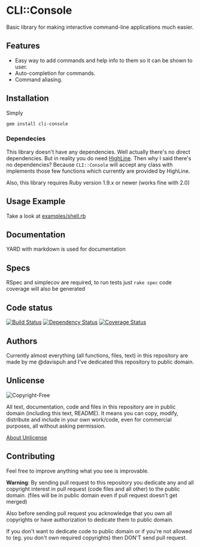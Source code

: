 # CLI::Console


Basic library for making interactive command-line applications much easier.


## Features

* Easy way to add commands and help info to them so it can be shown to user.
* Auto-completion for commands.
* Command aliasing.


## Installation

Simply

`gem install cli-console`

### Dependecies

This library doesn't have any dependencies.
Well actually there's no direct dependencies.
But in reality you do need [HighLine](http://rubygems.org/gems/highline).
Then why I said there's no dependencies?
Because `CLI::Console` will accept any class with implements those few functions which currently are provided by HighLine.

Also, this library requires Ruby version 1.9.x or newer (works fine with 2.0)

## Usage Example

Take a look at [examples/shell.rb](examples/shell.rb)


## Documentation

YARD with markdown is used for documentation

## Specs

RSpec and simplecov are required, to run tests just `rake spec`
code coverage will also be generated

## Code status

[![Build Status](https://travis-ci.org/davispuh/CLI-Console.png?branch=master)](https://travis-ci.org/davispuh/CLI-Console)
[![Dependency Status](https://gemnasium.com/davispuh/CLI-Console.png)](https://gemnasium.com/davispuh/CLI-Console)
[![Coverage Status](https://coveralls.io/repos/davispuh/CLI-Console/badge.png)](https://coveralls.io/r/davispuh/CLI-Console)


## Authors

Currently almost everything (all functions, files, text) in this repository are made by me @davispuh and I've dedicated this repository to public domain.


## Unlicense

![Copyright-Free](http://unlicense.org/pd-icon.png)

All text, documentation, code and files in this repository are in public domain (including this text, README).
It means you can copy, modify, distribute and include in your own work/code, even for commercial purposes, all without asking permission.

[About Unlicense](http://unlicense.org/)
 
## Contributing

Feel free to improve anything what you see is improvable.


**Warning**: By sending pull request to this repository you dedicate any and all copyright interest in pull request (code files and all other) to the public domain. (files will be in public domain even if pull request doesn't get merged)

Also before sending pull request you acknowledge that you own all copyrights or have authorization to dedicate them to public domain.

If you don't want to dedicate code to public domain or if you're not allowed to (eg. you don't own required copyrights) then DON'T send pull request.


